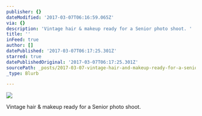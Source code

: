 ```yaml
---
publisher: {}
dateModified: '2017-03-07T06:16:59.065Z'
via: {}
description: 'Vintage hair & makeup ready for a Senior photo shoot. '
title: ''
inFeed: true
author: []
datePublished: '2017-03-07T06:17:25.301Z'
starred: true
datePublishedOriginal: '2017-03-07T06:17:25.301Z'
sourcePath: _posts/2017-03-07-vintage-hair-and-makeup-ready-for-a-senior-photo-shoot.md
_type: Blurb

---
```

![](https://the-grid-user-content.s3-us-west-2.amazonaws.com/5a98d91f-2ce0-4160-94f0-28f4fa000684.jpg)

Vintage hair & makeup ready for a Senior photo shoot.